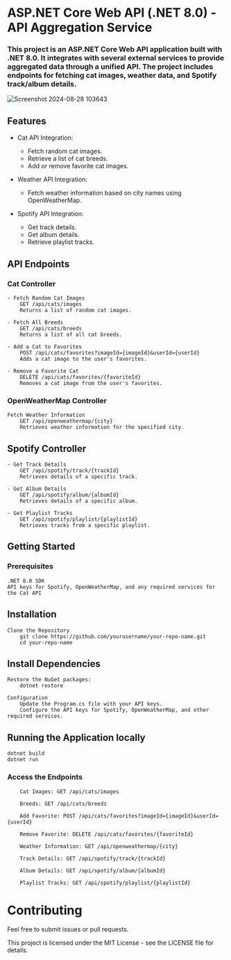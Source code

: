 # ASP.NET Core Web API (.NET 8.0) - API Aggregation Service

### This project is an ASP.NET Core Web API application built with .NET 8.0. It integrates with several external services to provide aggregated data through a unified API. The project includes endpoints for fetching cat images, weather data, and Spotify track/album details.
![Screenshot 2024-08-28 103643](https://github.com/user-attachments/assets/e92560e8-1fdd-4aac-816f-49c2f2026051)

## Features

- Cat API Integration:
  - Fetch random cat images.
  - Retrieve a list of cat breeds.
  - Add or remove favorite cat images.

- Weather API Integration:
  - Fetch weather information based on city names using OpenWeatherMap.

- Spotify API Integration:
  - Get track details.
  - Get album details.
  - Retrieve playlist tracks.

## API Endpoints
### Cat Controller

    - Fetch Random Cat Images
        GET /api/cats/images
        Returns a list of random cat images.

    - Fetch All Breeds
        GET /api/cats/breeds
        Returns a list of all cat breeds.

    - Add a Cat to Favorites
        POST /api/cats/favorites?imageId={imageId}&userId={userId}
        Adds a cat image to the user's favorites.

    - Remove a Favorite Cat
        DELETE /api/cats/favorites/{favoriteId}
        Removes a cat image from the user's favorites.

### OpenWeatherMap Controller

    Fetch Weather Information
        GET /api/openweathermap/{city}
        Retrieves weather information for the specified city.

## Spotify Controller

    - Get Track Details
        GET /api/spotify/track/{trackId}
        Retrieves details of a specific track.

    - Get Album Details
        GET /api/spotify/album/{albumId}
        Retrieves details of a specific album.

    - Get Playlist Tracks
        GET /api/spotify/playlist/{playlistId}
        Retrieves tracks from a specific playlist.

## Getting Started
### Prerequisites

    .NET 8.0 SDK
    API keys for Spotify, OpenWeatherMap, and any required services for the Cat API

## Installation

    Clone the Repository
        git clone https://github.com/yourusername/your-repo-name.git
        cd your-repo-name

## Install Dependencies

    Restore the NuGet packages:
        dotnet restore

    Configuration
        Update the Program.cs file with your API keys.
        Configure the API keys for Spotify, OpenWeatherMap, and other required services.

## Running the Application locally

    dotnet build
    dotnet run

### Access the Endpoints

        Cat Images: GET /api/cats/images

        Breeds: GET /api/cats/breeds

        Add Favorite: POST /api/cats/favorites?imageId={imageId}&userId={userId}

        Remove Favorite: DELETE /api/cats/favorites/{favoriteId}

        Weather Information: GET /api/openweathermap/{city}

        Track Details: GET /api/spotify/track/{trackId}

        Album Details: GET /api/spotify/album/{albumId}

        Playlist Tracks: GET /api/spotify/playlist/{playlistId}

# Contributing

Feel free to submit issues or pull requests. 

This project is licensed under the MIT License - see the LICENSE file for details.
